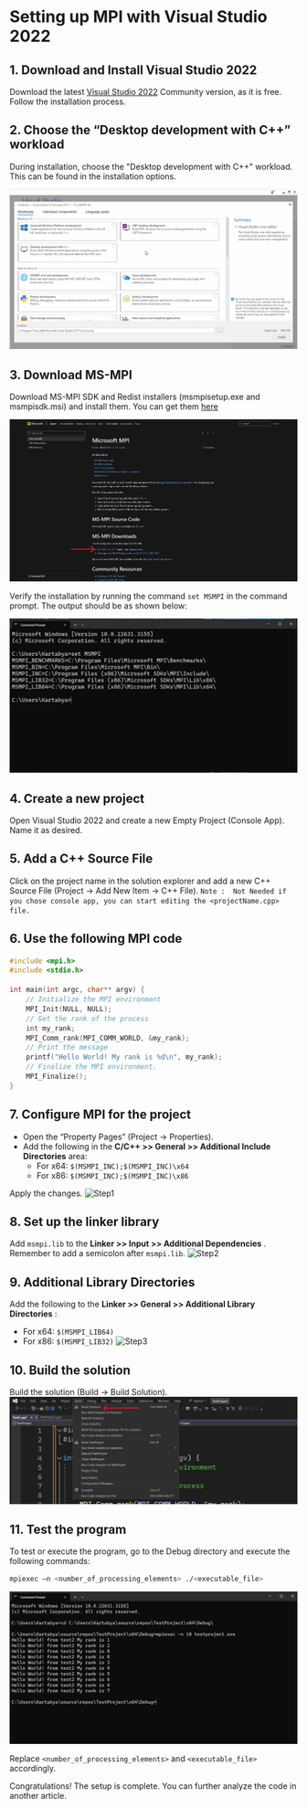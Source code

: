 
# Setting up MPI with Visual Studio 2022

## 1. Download and Install Visual Studio 2022

Download the latest [Visual Studio 2022](https://visualstudio.microsoft.com/downloads/) Community version, as it is free. Follow the installation process.

## 2. Choose the “Desktop development with C++” workload

During installation, choose the "Desktop development with C++" workload. This can be found in the installation options.

![Desktop Development with C++](https://github.com/kartabyakrishna/KartabyaKrishna/blob/main/Assets/mpi-setup/Desktop%20Development.gif)

## 3. Download MS-MPI

Download MS-MPI SDK and Redist installers (msmpisetup.exe and msmpisdk.msi) and install them.
You can get them [here](https://www.microsoft.com/en-us/download/details.aspx?id=105289)

![msmpi Download](https://github.com/kartabyakrishna/KartabyaKrishna/blob/main/Assets/mpi-setup/msmpi%20Download.png)

Verify the installation by running the command `set MSMPI` in the command prompt. The output should be as shown below:

![Verify Installation](https://github.com/kartabyakrishna/KartabyaKrishna/blob/main/Assets/mpi-setup/verfyInstall.png)

## 4. Create a new project

Open Visual Studio 2022 and create a new Empty Project (Console App). Name it as desired.

## 5. Add a C++ Source File

Click on the project name in the solution explorer and add a new C++ Source File (Project -> Add New Item -> C++ File).
`Note :  Not Needed if you chose console app, you can start editing the <projectName.cpp> file.` 
## 6. Use the following MPI code
```cpp
#include <mpi.h>
#include <stdio.h>

int main(int argc, char** argv) {
    // Initialize the MPI environment
    MPI_Init(NULL, NULL);
    // Get the rank of the process
    int my_rank;
    MPI_Comm_rank(MPI_COMM_WORLD, &my_rank);
    // Print the message
    printf("Hello World! My rank is %d\n", my_rank);
    // Finalize the MPI environment.
    MPI_Finalize();
}
```

## 7. Configure MPI for the project

- Open the “Property Pages” (Project -> Properties).
- Add the following in the **C/C++ >> General >> Additional Include Directories** area:
  - For x64: `$(MSMPI_INC);$(MSMPI_INC)\x64`
  - For x86: `$(MSMPI_INC);$(MSMPI_INC)\x86`

Apply the changes.
![Step1](https://github.com/kartabyakrishna/KartabyaKrishna/blob/main/Assets/mpi-setup/step1.gif)

## 8. Set up the linker library

Add `msmpi.lib` to the **Linker >> Input >> Additional Dependencies** . Remember to add a semicolon after `msmpi.lib`.
![Step2](https://github.com/kartabyakrishna/KartabyaKrishna/blob/main/Assets/mpi-setup/step2.gif)

## 9. Additional Library Directories

Add the following to the **Linker >> General >> Additional Library Directories** :
- For x64: `$(MSMPI_LIB64)`
- For x86: `$(MSMPI_LIB32)`
![Step3](https://github.com/kartabyakrishna/KartabyaKrishna/blob/main/Assets/mpi-setup/step3.gif)
## 10. Build the solution

Build the solution (Build -> Build Solution).
![Build Solution](https://github.com/kartabyakrishna/KartabyaKrishna/blob/main/Assets/mpi-setup/build%20Soln.png)

## 11. Test the program

To test or execute the program, go to the Debug directory and execute the following commands:

```bash
mpiexec –n <number_of_processing_elements> ./<executable_file>
```
![Build Soln](https://github.com/kartabyakrishna/KartabyaKrishna/blob/main/Assets/mpi-setup/output%20using%20mpiexec.png)

Replace `<number_of_processing_elements>` and `<executable_file>` accordingly.

Congratulations! The setup is complete. You can further analyze the code in another article.
